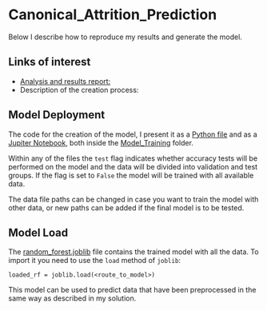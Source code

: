 # Canonical_Attrition_Prediction

Below I describe how to reproduce my results and generate the model.

## Links of interest

- [Analysis and results report:](./Data_Analysis)
- Description of the creation process:

## Model Deployment

The code for the creation of the model, I present it as a [Python file]("https://github.com/Dennis-Villa/Canonical_Attrition_Prediction/blob/main/Model_Training/model_training.py") and as a [Jupiter Notebook]("https://github.com/Dennis-Villa/Canonical_Attrition_Prediction/blob/main/Model_Training/Model_Pipeline_Training.ipynb"), both inside the [Model_Training]("./Model_Training") folder.

Within any of the files the `test` flag indicates whether accuracy tests will be performed on the model and the data will be divided into validation and test groups. If the flag is set to `False` the model will be trained with all available data.

The data file paths can be changed in case you want to train the model with other data, or new paths can be added if the final model is to be tested.

## Model Load

The [random_forest.joblib](Model_Training/random_forest.joblib) file contains the trained model with all the data. To import it you need to use the `load` method of `joblib`:

`loaded_rf = joblib.load(<route_to_model>)`

This model can be used to predict data that have been preprocessed in the same way as described in my solution.